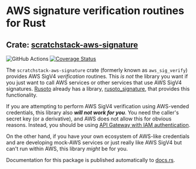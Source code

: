 # AWS signature verification routines for Rust
## Crate: [scratchstack-aws-signature](https://crates.io/crates/scratchstack-aws-signature)

![GitHub Actions](https://github.com/dacut/scratchstack-aws-signature/workflows/Rust/badge.svg)
[![Coverage Status](https://coveralls.io/repos/github/dacut/scratchstack-aws-signature/badge.svg?branch=main)](https://coveralls.io/github/dacut/scratchstack-aws-signature?branch=main)

The `scratchstack-aws-signature` crate (formerly known as `aws_sig_verify`) provides
AWS SigV4 _verification_ routines.
This *is not* the library you want if you just want to call AWS services
or other services that use AWS SigV4 signatures.
[Rusoto](https://github.com/rusoto/rusoto) already has a library, 
[rusoto_signature](https://docs.rs/rusoto_signature/), that provides this
functionality.

If you are attempting to perform AWS SigV4 verification using AWS-vended
credentials, this library also ___will not work for you___. You need the
caller's secret key (or a derivative), and AWS does not allow this for
obvious reasons. Instead, you should be using [API Gateway with IAM
authentication](https://docs.aws.amazon.com/apigateway/latest/developerguide/permissions.html).

On the other hand, if you have your own ecosystem of AWS-like credentials
and are developing mock-AWS services or just really like AWS SigV4 but
can't run within AWS, this library _might_ be for you.

Documentation for this package is published automatically to [docs.rs](https://docs.rs/scratchstack-aws-signature/).
